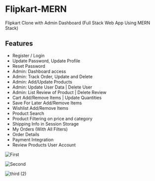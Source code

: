 # Flipkart-MERN

Flipkart Clone with Admin Dashboard (Full Stack Web App Using MERN Stack)

## Features

- Register / Login 
- Update Password, Update Profile
- Reset Password
- Admin: Dashboard access
- Admin: Track Order, Update and Delete
- Admin: Add/Update Products
- Admin: Update User Data | Delete User
- Admin: List Review of Product | Delete Review
- Cart Add/Remove Items | Update Quantities
- Save For Later Add/Remove Items
- Wishlist Add/Remove Items
- Product Search
- Product Filtering on price and category
- Shipping Info in Session Storage
- My Orders (With All Filters)
- Order Details 
- Payment Integration
- Review Products User Account


![First](https://github.com/prafullshimpi08/Flipkart-Clone/assets/94857214/fc142aec-d9d3-495a-a5c2-bfb1675347a4)

![Second](https://github.com/prafullshimpi08/Flipkart-Clone/assets/94857214/7c38b268-13fe-4daa-b73f-b0ca0b739769)

![third (2)](https://github.com/prafullshimpi08/Flipkart-Clone/assets/94857214/9467c77a-f7fb-480e-b0ae-98225c4be8e3)




